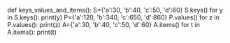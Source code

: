 def keys_values_and_items():
     S={'a':30, 'b':40, 'c':50, 'd':60}
     S.keys()
     for y in S.keys():
           print(y)
     P={'a':120, 'b':340, 'c':650, 'd':860}
     P.values()
     for z in P.values():
           print(z)
     A={'a':30, 'b':40, 'c':50, 'd':60}
     A.items()
     for t in A.items():
           print(t)
            
                 
